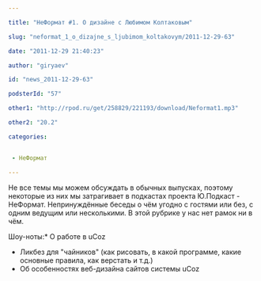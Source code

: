 ```yaml
---

title: "НеФормат #1. О дизайне с Любимом Колтаковым"

slug: "neformat_1_o_dizajne_s_ljubimom_koltakovym/2011-12-29-63"

date: "2011-12-29 21:40:23"

author: "giryaev"

id: "news_2011-12-29-63"

podsterId: "57"

other1: "http://rpod.ru/get/258829/221193/download/Neformat1.mp3"

other2: "20.2"

categories:


 - НеФормат

---
```


Не все темы мы можем обсуждать в обычных выпусках, поэтому некоторые из них мы затрагивает в подкастах проекта Ю.Подкаст - НеФормат. Непринуждённые беседы о чём угодно с гостями или без, с одним ведущим или несколькими. В этой рубрике у нас нет рамок ни в чём.  
  

Шоу-ноты:*   О работе в uCoz
*   Ликбез для "чайников" (как рисовать, в какой программе, какие основные правила, как верстать и т.д.)
*   Об особенностях веб-дизайна сайтов системы uCoz